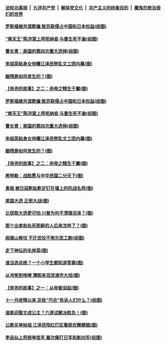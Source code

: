 ####  [法轮功真相](../../../../basic/blob/master/README.md?t=11141131) &nbsp;|&nbsp; [九评共产党](../../../../9ping.md/blob/master/README.md?t=11141131) &nbsp;|&nbsp; [解体党文化](../../../../jtdwh.md/blob/master/README.md?t=11141131)  &nbsp;|&nbsp; [共产主义的终极目的](../../../../gczydzjmd.md/blob/master/README.md?t=11141131) &nbsp;|&nbsp; [魔鬼在统治我们的世界](../../../../mgztzwmdsj.md/blob/master/README.md?t=11141131) 

#### [罗斯福被共谍欺骗 致苏联侵占中国和日本权益(组图)](../pages/p6/952210.md?t=11141131) 

#### [“南天王”陈济棠上将拒纳妾 与妻生死不渝(组图)](../pages/p6/951470.md?t=11141131) 

#### [曹长青：美国的第四次重大选择(组图)](../pages/p6/952418.md?t=11141131) 

#### [宋祖英贴身女侍曝江泽民秽乱文工团内幕(图)](../pages/p6/950809.md?t=11141131) 

#### [脑残是如何发生的？(图)](../pages/p6/951917.md?t=11141131) 

#### [【帝尧的故事】之二：赤帝之精生于翼(图)](../pages/p6/948868.md?t=11141131) 

#### [罗斯福被共谍欺骗 致苏联侵占中国和日本权益(组图)](../pages/p6/952210.md?t=11141131) 

#### [“南天王”陈济棠上将拒纳妾 与妻生死不渝(组图)](../pages/p6/951470.md?t=11141131) 

#### [曹长青：美国的第四次重大选择(组图)](../pages/p6/952418.md?t=11141131) 

#### [宋祖英贴身女侍曝江泽民秽乱文工团内幕(图)](../pages/p6/950809.md?t=11141131) 

#### [脑残是如何发生的？(图)](../pages/p6/951917.md?t=11141131) 

#### [【帝尧的故事】之二：赤帝之精生于翼(图)](../pages/p6/948868.md?t=11141131) 

#### [希特勒：战胜愿与中华民国二分天下(图)](../pages/p6/951857.md?t=11141131) 

#### [勇哉 被日寇断趾断足钉在墙上的抗战名将(图)](../pages/p6/951841.md?t=11141131) 

#### [美国大选 正邪大战(图)](../pages/p6/951963.md?t=11141131) 

#### [比窃取大选更可怕 川普为何不清理沼泽？(图)](../pages/p6/952009.md?t=11141131) 

#### [那个出卖和处死耶稣的人后来怎样了？(图)](../pages/p6/951892.md?t=11141131) 

#### [阎锡山修坟 不迁民坟不拖欠民工款(组图)](../pages/p6/951317.md?t=11141131) 

#### [走下神坛的毛岸英(图)](../pages/p6/951923.md?t=11141131) 

#### [谁当选总统？一个小学生都知道答案(图)](../pages/p6/951992.md?t=11141131) 

#### [从冷笑到咆哮 薄熙来泪流演完大戏(图)](../pages/p6/950811.md?t=11141131) 

#### [【帝尧的故事】之一：从帝喾说起(图)](../pages/p6/948865.md?t=11141131) 

#### [十一月疫情以来 这些“巧合”告诉人们什么？(组图)](../pages/p6/951795.md?t=11141131) 

#### [谁能迎娶文成公主？六道试题决胜负！(图)](../pages/p6/951643.md?t=11141131) 

#### [公款买单始祖 江泽民闯红灯区看脱衣舞嫖娼(图)](../pages/p6/950808.md?t=11141131) 

#### [李品仙上将统率桂军 屡次痛打日军和新四军(组图)](../pages/p6/951047.md?t=11141131) 

